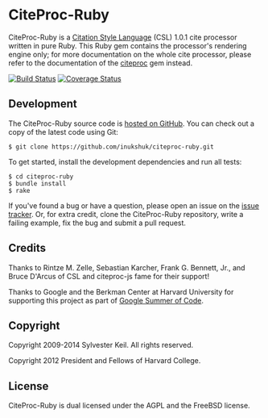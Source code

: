 CiteProc-Ruby
=============
CiteProc-Ruby is a [Citation Style Language](http://citationstyles.org/) (CSL)
1.0.1 cite processor written in pure Ruby. This Ruby gem contains the
processor's rendering engine only; for more documentation on the whole
cite processor, please refer to the documentation of the
[citeproc](https://rubygems/gems/citeproc) gem instead.

[![Build Status](https://secure.travis-ci.org/inukshuk/citeproc-ruby.png)](http://travis-ci.org/inukshuk/citeproc-ruby)
[![Coverage Status](https://coveralls.io/repos/inukshuk/citeproc-ruby/badge.png?branch=master)](https://coveralls.io/r/inukshuk/citeproc-ruby?branch=master)

Development
-----------
The CiteProc-Ruby source code is
[hosted on GitHub](https://github.com/inukshuk/citeproc-ruby).
You can check out a copy of the latest code using Git:

    $ git clone https://github.com/inukshuk/citeproc-ruby.git

To get started, install the development dependencies and run all tests:

    $ cd citeproc-ruby
    $ bundle install
    $ rake

If you've found a bug or have a question, please open an issue on the
[issue tracker](https://github.com/inukshuk/citeproc-ruby/issues).
Or, for extra credit, clone the CiteProc-Ruby repository, write a failing
example, fix the bug and submit a pull request.

Credits
-------
Thanks to Rintze M. Zelle, Sebastian Karcher, Frank G. Bennett, Jr.,
and Bruce D'Arcus of CSL and citeproc-js fame for their support!

Thanks to Google and the Berkman Center at Harvard University for supporting
this project as part of [Google Summer of Code](https://developers.google.com/open-source/soc/).

Copyright
---------
Copyright 2009-2014 Sylvester Keil. All rights reserved.

Copyright 2012 President and Fellows of Harvard College.

License
-------
CiteProc-Ruby is dual licensed under the AGPL and the FreeBSD license.
